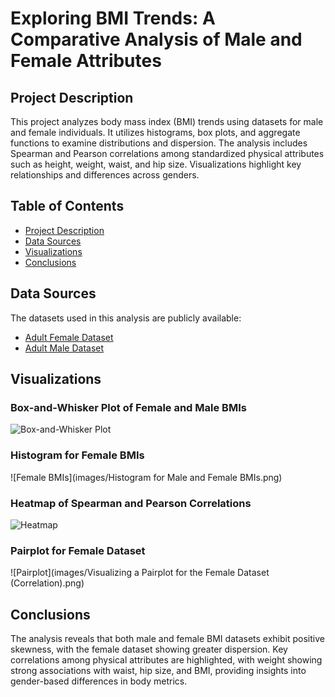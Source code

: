 # Exploring BMI Trends: A Comparative Analysis of Male and Female Attributes

## Project Description

This project analyzes body mass index (BMI) trends using datasets for male and female individuals. It utilizes histograms, box plots, and aggregate functions to examine distributions and dispersion. The analysis includes Spearman and Pearson correlations among standardized physical attributes such as height, weight, waist, and hip size. Visualizations highlight key relationships and differences across genders.

## Table of Contents

- [Project Description](#project-description)
- [Data Sources](#data-sources)
- [Visualizations](#visualizations)
- [Conclusions](#conclusions)

## Data Sources

The datasets used in this analysis are publicly available:

- [Adult Female Dataset](https://raw.githubusercontent.com/gagolews/teaching-data/master/marek/nhanes_adult_female_bmx_2020.csv)
- [Adult Male Dataset](https://raw.githubusercontent.com/gagolews/teaching-data/master/marek/nhanes_adult_male_bmx_2020.csv)

## Visualizations

### Box-and-Whisker Plot of Female and Male BMIs
![Box-and-Whisker Plot](1.png)

### Histogram for Female BMIs
![Female BMIs](images/Histogram for Male and Female BMIs.png)

### Heatmap of Spearman and Pearson Correlations
![Heatmap](images/Plotting_the_Spearman_and_Pearson_correlations_for_the_dataset_using_a_Heatmap.png)

### Pairplot for Female Dataset
![Pairplot](images/Visualizing a Pairplot for the Female Dataset (Correlation).png)

## Conclusions
The analysis reveals that both male and female BMI datasets exhibit positive skewness, with the female dataset showing greater dispersion. Key correlations among physical attributes are highlighted, with weight showing strong associations with waist, hip size, and BMI, providing insights into gender-based differences in body metrics.
